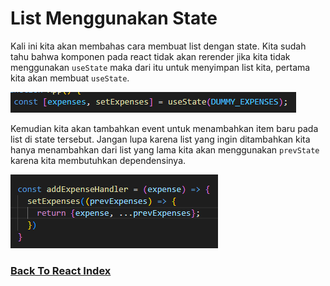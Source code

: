 # List Menggunakan State

Kali ini kita akan membahas cara membuat list dengan state. Kita sudah tahu bahwa komponen pada react tidak akan rerender jika kita tidak menggunakan `useState` maka dari itu untuk menyimpan list kita, pertama kita akan membuat `useState`.

![List With State](../../images/list-with-state.png)

Kemudian kita akan tambahkan event untuk menambahkan item baru pada list di state tersebut. Jangan lupa karena list yang ingin ditambahkan kita hanya menambahkan dari list yang lama kita akan menggunakan `prevState` karena kita membutuhkan dependensinya.

![Add Item to List With State](../../images/add-list-item-with-state.png)

### [Back To React Index](../../README.md)


